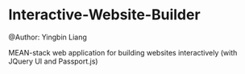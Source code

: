 # Interactive-Website-Builder
@Author: Yingbin Liang

MEAN-stack web application for building websites interactively (with JQuery UI and Passport.js)
